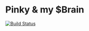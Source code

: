 # Pinky & my $Brain

[![Build Status](https://travis-ci.org/ChristianBreitkreutz/pinky.svg?branch=master)](https://travis-ci.org/ChristianBreitkreutz/pinky)
